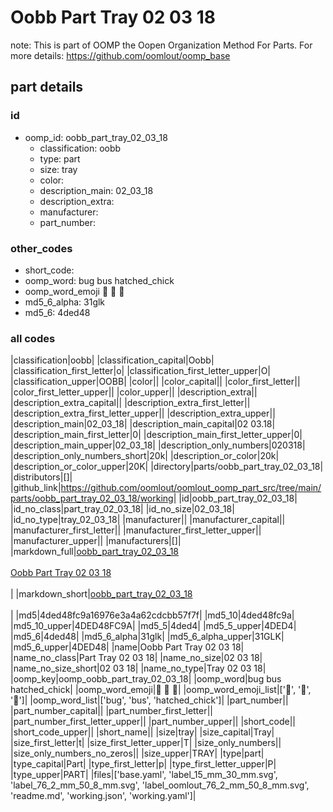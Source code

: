 # Oobb Part Tray 02 03 18  

note: This is part of OOMP the Oopen Organization Method For Parts. For more details: https://github.com/oomlout/oomp_base

##  part details





### id
* oomp_id: oobb_part_tray_02_03_18
  * classification: oobb
  * type: part
  * size: tray
  * color: 
  * description_main: 02_03_18
  * description_extra: 
  * manufacturer: 
  * part_number: 

### other_codes
* short_code: 
* oomp_word: bug bus hatched_chick
* oomp_word_emoji :bug: :bus: :hatched_chick:
* md5_6_alpha: 31glk
* md5_6: 4ded48

### all codes 
|classification|oobb|
|classification_capital|Oobb|
|classification_first_letter|o|
|classification_first_letter_upper|O|
|classification_upper|OOBB|
|color||
|color_capital||
|color_first_letter||
|color_first_letter_upper||
|color_upper||
|description_extra||
|description_extra_capital||
|description_extra_first_letter||
|description_extra_first_letter_upper||
|description_extra_upper||
|description_main|02_03_18|
|description_main_capital|02 03.18|
|description_main_first_letter|0|
|description_main_first_letter_upper|0|
|description_main_upper|02_03_18|
|description_only_numbers|020318|
|description_only_numbers_short|20k|
|description_or_color|20k|
|description_or_color_upper|20K|
|directory|parts/oobb_part_tray_02_03_18|
|distributors|[]|
|github_link|https://github.com/oomlout/oomlout_oomp_part_src/tree/main/parts/oobb_part_tray_02_03_18/working|
|id|oobb_part_tray_02_03_18|
|id_no_class|part_tray_02_03_18|
|id_no_size|02_03_18|
|id_no_type|tray_02_03_18|
|manufacturer||
|manufacturer_capital||
|manufacturer_first_letter||
|manufacturer_first_letter_upper||
|manufacturer_upper||
|manufacturers|[]|
|markdown_full|[oobb_part_tray_02_03_18](https://github.com/oomlout/oomlout_oomp_part_src/tree/main/parts/oobb_part_tray_02_03_18/working)<br>[](https://github.com/oomlout/oomlout_oomp_part_src/tree/main/parts/oobb_part_tray_02_03_18/working)<br>[Oobb Part Tray 02 03 18](https://github.com/oomlout/oomlout_oomp_part_src/tree/main/parts/oobb_part_tray_02_03_18/working)<br><br>|
|markdown_short|[oobb_part_tray_02_03_18](https://github.com/oomlout/oomlout_oomp_part_src/tree/main/parts/oobb_part_tray_02_03_18/working)<br><br>|
|md5|4ded48fc9a16976e3a4a62cdcbb57f7f|
|md5_10|4ded48fc9a|
|md5_10_upper|4DED48FC9A|
|md5_5|4ded4|
|md5_5_upper|4DED4|
|md5_6|4ded48|
|md5_6_alpha|31glk|
|md5_6_alpha_upper|31GLK|
|md5_6_upper|4DED48|
|name|Oobb Part Tray 02 03 18|
|name_no_class|Part Tray 02 03 18|
|name_no_size|02 03 18|
|name_no_size_short|02 03 18|
|name_no_type|Tray 02 03 18|
|oomp_key|oomp_oobb_part_tray_02_03_18|
|oomp_word|bug bus hatched_chick|
|oomp_word_emoji|:bug: :bus: :hatched_chick:|
|oomp_word_emoji_list|[':bug:', ':bus:', ':hatched_chick:']|
|oomp_word_list|['bug', 'bus', 'hatched_chick']|
|part_number||
|part_number_capital||
|part_number_first_letter||
|part_number_first_letter_upper||
|part_number_upper||
|short_code||
|short_code_upper||
|short_name||
|size|tray|
|size_capital|Tray|
|size_first_letter|t|
|size_first_letter_upper|T|
|size_only_numbers||
|size_only_numbers_no_zeros||
|size_upper|TRAY|
|type|part|
|type_capital|Part|
|type_first_letter|p|
|type_first_letter_upper|P|
|type_upper|PART|
|files|['base.yaml', 'label_15_mm_30_mm.svg', 'label_76_2_mm_50_8_mm.svg', 'label_oomlout_76_2_mm_50_8_mm.svg', 'readme.md', 'working.json', 'working.yaml']|

